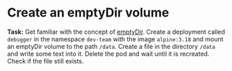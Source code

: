 #  Create an emptyDir volume

**Task:** Get familiar with the concept of [emptyDir](https://kubernetes.io/docs/concepts/storage/volumes/#emptydir). Create a deployment called `debugger` in the namespace `dev-team` with the image `alpine:3.18` and mount an emptyDir volume to the path `/data`. Create a file in the directory `/data` and write some text into it. Delete the pod and wait until it is recreated. Check if the file still exists.

